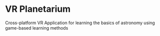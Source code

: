 # VR Planetarium
Сross-platform VR Application for learning the basics of astronomy using game-based learning methods
